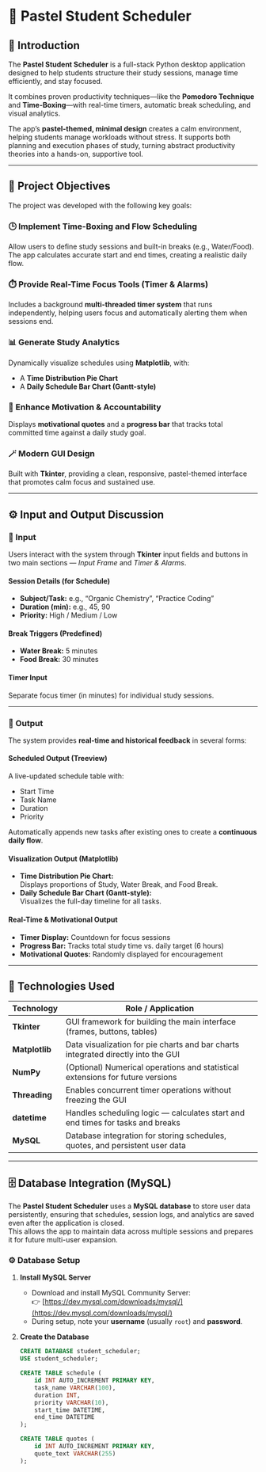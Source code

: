 # 🎨 Pastel Student Scheduler

## 📘 Introduction
The **Pastel Student Scheduler** is a full-stack Python desktop application designed to help students structure their study sessions, manage time efficiently, and stay focused.

It combines proven productivity techniques—like the **Pomodoro Technique** and **Time-Boxing**—with real-time timers, automatic break scheduling, and visual analytics.

The app’s **pastel-themed, minimal design** creates a calm environment, helping students manage workloads without stress. It supports both planning and execution phases of study, turning abstract productivity theories into a hands-on, supportive tool.

---

## 🎯 Project Objectives

The project was developed with the following key goals:

### 🕒 Implement Time-Boxing and Flow Scheduling
Allow users to define study sessions and built-in breaks (e.g., Water/Food).  
The app calculates accurate start and end times, creating a realistic daily flow.

### ⏱️ Provide Real-Time Focus Tools (Timer & Alarms)
Includes a background **multi-threaded timer system** that runs independently, helping users focus and automatically alerting them when sessions end.

### 📊 Generate Study Analytics
Dynamically visualize schedules using **Matplotlib**, with:
- A **Time Distribution Pie Chart**
- A **Daily Schedule Bar Chart (Gantt-style)**

### 💪 Enhance Motivation & Accountability
Displays **motivational quotes** and a **progress bar** that tracks total committed time against a daily study goal.

### 🪄 Modern GUI Design
Built with **Tkinter**, providing a clean, responsive, pastel-themed interface that promotes calm focus and sustained use.

---

## ⚙️ Input and Output Discussion

### 🧾 Input
Users interact with the system through **Tkinter** input fields and buttons in two main sections — *Input Frame* and *Timer & Alarms*.

#### Session Details (for Schedule)
- **Subject/Task:** e.g., “Organic Chemistry”, “Practice Coding”
- **Duration (min):** e.g., 45, 90
- **Priority:** High / Medium / Low

#### Break Triggers (Predefined)
- **Water Break:** 5 minutes  
- **Food Break:** 30 minutes  

#### Timer Input
Separate focus timer (in minutes) for individual study sessions.

---

### 🧩 Output
The system provides **real-time and historical feedback** in several forms:

#### Scheduled Output (Treeview)
A live-updated schedule table with:
- Start Time  
- Task Name  
- Duration  
- Priority  

Automatically appends new tasks after existing ones to create a **continuous daily flow**.

#### Visualization Output (Matplotlib)
- **Time Distribution Pie Chart:**  
  Displays proportions of Study, Water Break, and Food Break.  
- **Daily Schedule Bar Chart (Gantt-style):**  
  Visualizes the full-day timeline for all tasks.

#### Real-Time & Motivational Output
- **Timer Display:** Countdown for focus sessions  
- **Progress Bar:** Tracks total study time vs. daily target (6 hours)  
- **Motivational Quotes:** Randomly displayed for encouragement  

---

## 🧠 Technologies Used

| Technology | Role / Application |
|-------------|--------------------|
| **Tkinter** | GUI framework for building the main interface (frames, buttons, tables) |
| **Matplotlib** | Data visualization for pie charts and bar charts integrated directly into the GUI |
| **NumPy** | (Optional) Numerical operations and statistical extensions for future versions |
| **Threading** | Enables concurrent timer operations without freezing the GUI |
| **datetime** | Handles scheduling logic — calculates start and end times for tasks and breaks |
| **MySQL** | Database integration for storing schedules, quotes, and persistent user data |

---

## 🗄️ Database Integration (MySQL)

The **Pastel Student Scheduler** uses a **MySQL database** to store user data persistently, ensuring that schedules, session logs, and analytics are saved even after the application is closed.  
This allows the app to maintain data across multiple sessions and prepares it for future multi-user expansion.

### ⚙️ Database Setup

1. **Install MySQL Server**
   - Download and install MySQL Community Server:  
     👉 [https://dev.mysql.com/downloads/mysql/](https://dev.mysql.com/downloads/mysql/)
   - During setup, note your **username** (usually `root`) and **password**.

2. **Create the Database**
   ```sql
   CREATE DATABASE student_scheduler;
   USE student_scheduler;

   CREATE TABLE schedule (
       id INT AUTO_INCREMENT PRIMARY KEY,
       task_name VARCHAR(100),
       duration INT,
       priority VARCHAR(10),
       start_time DATETIME,
       end_time DATETIME
   );

   CREATE TABLE quotes (
       id INT AUTO_INCREMENT PRIMARY KEY,
       quote_text VARCHAR(255)
   );
